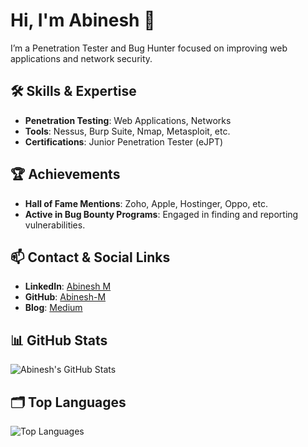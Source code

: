 <!-- Title -->
# Hi, I'm Abinesh 👋

<!-- Introduction -->
I’m a Penetration Tester and Bug Hunter focused on improving web applications and network security. 

<!-- Skills and Expertise -->
## 🛠 Skills & Expertise

- **Penetration Testing**: Web Applications, Networks
- **Tools**: Nessus, Burp Suite, Nmap, Metasploit, etc.
- **Certifications**: Junior Penetration Tester (eJPT)

<!-- Achievements -->
## 🏆 Achievements

- **Hall of Fame Mentions**: Zoho, Apple, Hostinger, Oppo, etc.
- **Active in Bug Bounty Programs**: Engaged in finding and reporting vulnerabilities.

<!-- Contact and Social Links -->
## 📫 Contact & Social Links

- **LinkedIn**: [Abinesh M](https://www.linkedin.com/in/abinesh-m20)
- **GitHub**: [Abinesh-M](https://github.com/Abinesh-M)
- **Blog**: [Medium](https://abineshm.medium.com/)

<!-- GitHub Stats -->
## 📊 GitHub Stats

![Abinesh's GitHub Stats](https://github-readme-stats.vercel.app/api?username=Abinesh-M&show_icons=true&hide_title=true&count_private=true&hide=prs&theme=default)

<!-- Top Languages -->
## 🗂 Top Languages

![Top Languages](https://github-readme-stats.vercel.app/api/top-langs/?username=Abinesh-M&layout=compact&theme=default)
